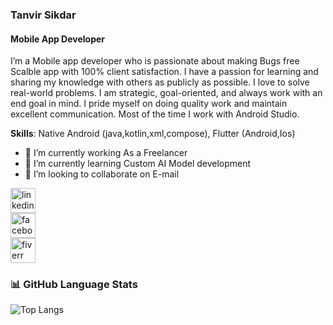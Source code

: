 ###   Tanvir Sikdar
#### Mobile App Developer 

I’m a Mobile app developer who is passionate about making Bugs free Scalble app with 100% client satisfaction. I have a passion for learning and sharing my knowledge with others as publicly as possible. I love to solve real-world problems. I am strategic, goal-oriented, and always work with an end goal in mind. I pride myself on doing quality work and maintain excellent communication. Most of the time I work with Android Studio.

**Skills**: Native Android (java,kotlin,xml,compose), Flutter (Android,Ios) 

- 🔭 I’m currently working As a Freelancer 
- 🌱 I’m currently learning Custom AI Model development 
- 👯 I’m looking to collaborate on E-mail 

[<img src='https://cdn.jsdelivr.net/npm/simple-icons@3.0.1/icons/linkedin.svg' alt='linkedin' height='40'>](https://www.linkedin.com/in/tanvirsikdar/)  
[<img src='https://cdn.jsdelivr.net/npm/simple-icons@3.0.1/icons/facebook.svg' alt='facebook' height='40'>](https://web.facebook.com/tanvirsikdarofficial)  
[<img src='https://cdn.jsdelivr.net/npm/simple-icons@3.0.1/icons/fiverr.svg' alt='fiverr' height='40'>](https://www.fiverr.com/tanvirgazi)  

### 📊 GitHub Language Stats

![Top Langs](https://github-readme-stats.vercel.app/api/top-langs/?username=tanvirsikdar05&layout=compact&theme=default)



